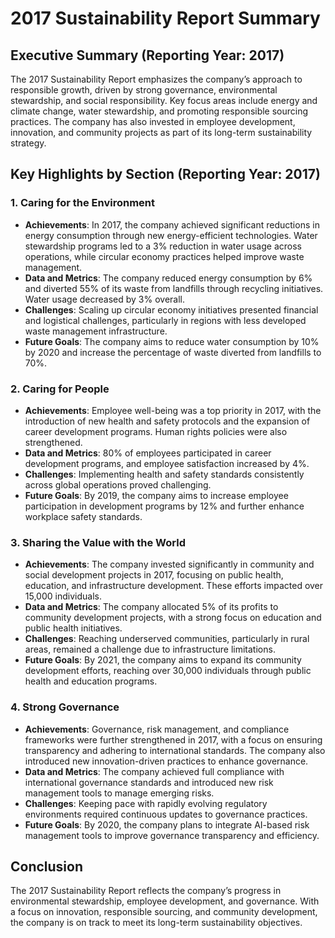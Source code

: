 
# 2017 Sustainability Report Summary

## Executive Summary (Reporting Year: 2017)

The 2017 Sustainability Report emphasizes the company’s approach to responsible growth, driven by strong governance, environmental stewardship, and social responsibility. Key focus areas include energy and climate change, water stewardship, and promoting responsible sourcing practices. The company has also invested in employee development, innovation, and community projects as part of its long-term sustainability strategy.

## Key Highlights by Section (Reporting Year: 2017)

### 1. Caring for the Environment
- **Achievements**: In 2017, the company achieved significant reductions in energy consumption through new energy-efficient technologies. Water stewardship programs led to a 3% reduction in water usage across operations, while circular economy practices helped improve waste management.
- **Data and Metrics**: The company reduced energy consumption by 6% and diverted 55% of its waste from landfills through recycling initiatives. Water usage decreased by 3% overall.
- **Challenges**: Scaling up circular economy initiatives presented financial and logistical challenges, particularly in regions with less developed waste management infrastructure.
- **Future Goals**: The company aims to reduce water consumption by 10% by 2020 and increase the percentage of waste diverted from landfills to 70%.

### 2. Caring for People
- **Achievements**: Employee well-being was a top priority in 2017, with the introduction of new health and safety protocols and the expansion of career development programs. Human rights policies were also strengthened.
- **Data and Metrics**: 80% of employees participated in career development programs, and employee satisfaction increased by 4%.
- **Challenges**: Implementing health and safety standards consistently across global operations proved challenging.
- **Future Goals**: By 2019, the company aims to increase employee participation in development programs by 12% and further enhance workplace safety standards.

### 3. Sharing the Value with the World
- **Achievements**: The company invested significantly in community and social development projects in 2017, focusing on public health, education, and infrastructure development. These efforts impacted over 15,000 individuals.
- **Data and Metrics**: The company allocated 5% of its profits to community development projects, with a strong focus on education and public health initiatives.
- **Challenges**: Reaching underserved communities, particularly in rural areas, remained a challenge due to infrastructure limitations.
- **Future Goals**: By 2021, the company aims to expand its community development efforts, reaching over 30,000 individuals through public health and education programs.

### 4. Strong Governance
- **Achievements**: Governance, risk management, and compliance frameworks were further strengthened in 2017, with a focus on ensuring transparency and adhering to international standards. The company also introduced new innovation-driven practices to enhance governance.
- **Data and Metrics**: The company achieved full compliance with international governance standards and introduced new risk management tools to manage emerging risks.
- **Challenges**: Keeping pace with rapidly evolving regulatory environments required continuous updates to governance practices.
- **Future Goals**: By 2020, the company plans to integrate AI-based risk management tools to improve governance transparency and efficiency.

## Conclusion

The 2017 Sustainability Report reflects the company’s progress in environmental stewardship, employee development, and governance. With a focus on innovation, responsible sourcing, and community development, the company is on track to meet its long-term sustainability objectives.
